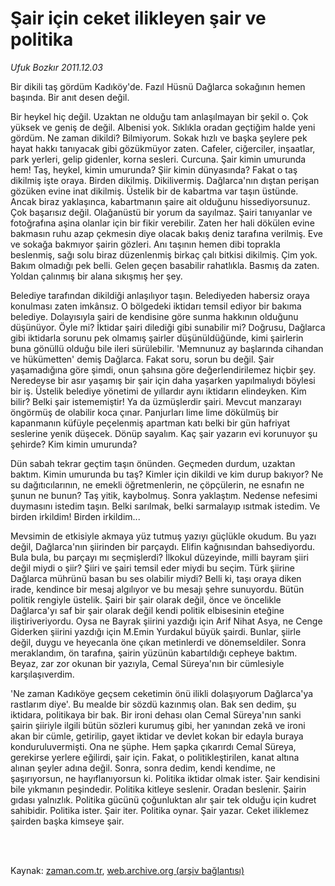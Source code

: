 # Şair için ceket ilikleyen şair ve politika

*Ufuk Bozkır 2011.12.03*

<td class="columnist-detail">
<p>Bir dikili taş gördüm Kadıköy'de. Fazıl Hüsnü Dağlarca sokağının hemen başında. Bir anıt desen değil.</p>
<p>
<div id="haberMetinDiv">
<p>Bir heykel hiç değil. Uzaktan ne olduğu tam anlaşılmayan bir şekil o. Çok yüksek ve geniş de değil. Albenisi yok. Sıklıkla oradan geçtiğim halde yeni gördüm. Ne zaman dikildi? Bilmiyorum. Sokak hızlı ve başka şeylere pek hayat hakkı tanıyacak gibi gözükmüyor zaten. Cafeler, ciğerciler, inşaatlar, park yerleri, gelip gidenler, korna sesleri. Curcuna. Şair kimin umurunda hem! Taş, heykel, kimin umurunda? Şiir kimin dünyasında? Fakat o taş dikilmiş işte oraya. Birden dikilmiş. Dikilivermiş. Dağlarca'nın dıştan perişan gözüken evine inat dikilmiş. Üstelik bir de kabartma var taşın üstünde. Ancak biraz yaklaşınca, kabartmanın şaire ait olduğunu hissediyorsunuz. Çok başarısız değil. Olağanüstü bir yorum da sayılmaz. Şairi tanıyanlar ve fotoğrafına aşina olanlar için bir fikir verebilir. Zaten her hali dökülen evine bakmasın ruhu azap çekmesin diye olacak bakış deniz tarafına verilmiş. Eve ve sokağa bakmıyor şairin gözleri. Anı taşının hemen dibi toprakla beslenmiş, sağı solu biraz düzenlenmiş birkaç çalı bitkisi dikilmiş. Çim yok. Bakım olmadığı pek belli. Gelen geçen basabilir rahatlıkla. Basmış da zaten. Yoldan çalınmış bir alana sıkışmış her şey.
<p> Belediye tarafından dikildiği anlaşılıyor taşın. Belediyeden habersiz oraya konulması zaten imkânsız. O bölgedeki iktidarı temsil ediyor bir bakıma belediye. Dolayısıyla şairi de kendisine göre sunma hakkının olduğunu düşünüyor. Öyle mi? İktidar şairi dilediği gibi sunabilir mi? Doğrusu, Dağlarca gibi iktidarla sorunu pek olmamış şairler düşünüldüğünde, kimi şairlerin buna gönüllü olduğu bile ileri sürülebilir. 'Memnunuz ay başlarında cihandan ve hükümetten' demiş Dağlarca. Fakat soru, sorun bu değil. Şair yaşamadığına göre şimdi, onun şahsına göre değerlendirilemez hiçbir şey. Neredeyse bir asır yaşamış bir şair için daha yaşarken yapılmalıydı böylesi bir iş. Üstelik belediye yönetimi de yıllardır aynı iktidarın elindeyken. Kim bilir? Belki şair istememiştir! Ya da üzmüşlerdir şairi. Mevcut manzarayı öngörmüş de olabilir koca çınar. Panjurları lime lime dökülmüş bir kapanmanın küfüyle peçelenmiş apartman katı belki bir gün hafriyat seslerine yenik düşecek. Dönüp sayalım. Kaç şair yazarın evi korunuyor şu şehirde? Kim kimin umurunda?
<p>Dün sabah tekrar geçtim taşın önünden. Geçmeden durdum, uzaktan baktım. Kimin umurunda bu taş? Kimler için dikildi ve kim durup bakıyor? Ne su dağıtıcılarının, ne emekli öğretmenlerin, ne çöpçülerin, ne esnafın ne şunun ne bunun? Taş yitik, kaybolmuş. Sonra yaklaştım. Nedense nefesimi duymasını istedim taşın. Belki sarılmak, belki sarmalayıp ısıtmak istedim. Ve birden irkildim! Birden irkildim...
<p>Mevsimin de etkisiyle akmaya yüz tutmuş yazıyı güçlükle okudum. Bu yazı değil, Dağlarca'nın şiirinden bir parçaydı. Elifin kağnısından bahsediyordu. Bula bula, bu parçayı mı seçmişlerdi? İlkokul düzeyinde, milli bayram şiiri değil miydi o şiir? Şiiri ve şairi temsil eder miydi bu seçim. Türk şiirine Dağlarca mührünü basan bu ses olabilir miydi? Belli ki, taşı oraya diken irade, kendince bir mesaj algılıyor ve bu mesajı şehre sunuyordu. Bütün politik rengiyle üstelik. Şairi bir şair olarak değil, önce ve öncelikle Dağlarca'yı saf bir şair olarak değil kendi politik elbisesinin eteğine iliştiriveriyordu. Oysa ne Bayrak şiirini yazdığı için Arif Nihat Asya, ne Cenge Giderken şiirini yazdığı için M.Emin Yurdakul büyük şairdi. Bunlar, şiirle değil, duygu ve heyecanla öne çıkan metinlerdi ve dönemseldiler. Sonra meraklandım, ön tarafına, şairin yüzünün kabartıldığı cepheye baktım. Beyaz, zar zor okunan bir yazıyla, Cemal Süreya'nın bir cümlesiyle karşılaşıverdim.
<p>'Ne zaman Kadıköye geçsem ceketimin önü ilikli dolaşıyorum Dağlarca'ya rastlarım diye'. Bu mealde bir sözdü kazınmış olan. Bak sen dedim, şu iktidara, politikaya bir bak. Bir ironi dehası olan Cemal Süreya'nın sanki şairin şiiriyle ilgili bütün sözleri kurumuş gibi, her yanından zekâ ve ironi akan bir cümle, getirilip, gayet iktidar ve devlet kokan bir edayla buraya konduruluvermişti. Ona ne şüphe. Hem şapka çıkarırdı Cemal Süreya, gerekirse yerlere eğilirdi, şair için. Fakat, o politikleştirilen, kanat altına alınan şeyler adına değil. Sonra, sonra dedim, kendi kendime, ne şaşırıyorsun, ne hayıflanıyorsun ki. Politika iktidar olmak ister. Şair kendisini bile yıkmanın peşindedir. Politika kitleye seslenir. Oradan beslenir. Şairin gıdası yalnızlık. Politika gücünü çoğunluktan alır şair tek olduğu için kudret sahibidir. Politika ister. Şair iter. Politika oynar. Şair yazar. Ceket iliklemez şairden başka kimseye şair.</p></p></p></p></p></div>
</p>


<p><br>
		 </br></p></td>

Kaynak: [zaman.com.tr](http://zaman.com.tr/yazar.do?yazino=1209337), [web.archive.org (arşiv bağlantısı)](http://web.archive.org/web/20120114072846/http://www.zaman.com.tr:80/yazar.do?yazino=1209337)

